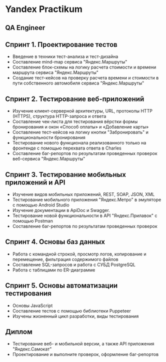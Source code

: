 # Yandex Practikum
## QA Engineer

## Спринт 1. Проектирование тестов

 - Введение в техники тест-анализа и тест-дизайна
 - Составление mind-map сервиса "Яндекс.Маршруты"
 - Составление блок-схемы на логику расчета стоимости и времени маршрута сервиса "Яндекс.Маршруты"
 - Создание тест-кейсов на проверку расчета времени и стоимости в пути собственного автомобиля сервиса "Яндекс.Маршруты"

## Спринт 2. Тестирование веб-приложений

 - Изучение клиент-серверной архитектуры, URL, протоколы HTTP (HTTPS), структура HTTP-запроса и ответа
 - Составление чек-листа для тестирования вёрстки формы бронирования и окон «Способ оплаты» и «Добавление карты»
 - Составление тест-кейсов на логику кнопки "Забронировать" и функциональности бронирования
 - Тестирование нового функционала реализованного только на фронтенде с помощью перехвата ответа в Charles
 - Составление баг-репортов по результатам проведенных проверок веб-сервиса "Яндекс.Маршруты"

## Спринт 3. Тестирование мобильных приложений и API

 - Изучение видов мобильных приложений, REST, SOAP, JSON, XML
 - Тестирование мобильного приложения "Яндекс.Метро" в эмуляторе с помощью Android Studio
 - Изучение документации в ApiDoc и Swagger.
 - Тестирование новой функциональности в API "Яндекс.Прилавок" с помощью Postman
 - Составление баг-репортов по результатам проведенных проверок

## Спринт 4. Основы баз данных

 - Работа с командной строкой, просмотр логов, копирование и перемещение, фильтрация содержимого файлов
 - Составление SQL-запросов и работа с СУБД PostgreSQL
 - Работа с таблицами по ER-диаграмме

## Спринт 5. Основы автоматизации тестирования

 - Основы JavaScript
 - Составление тестов с помощью библиотеки Puppeteer
 - Изучены жизненный цикл разработки, виды тестирования

## Диплом

 - Тестирование веб- и мобильной версии, а также API приложения "Яндекс.Самокат"
 - Проектирование и выполните проверок, оформление баг-репортов
